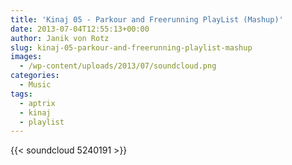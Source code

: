 ```yaml
---
title: 'Kinaj 05 - Parkour and Freerunning PlayList (Mashup)'
date: 2013-07-04T12:55:13+00:00
author: Janik von Rotz
slug: kinaj-05-parkour-and-freerunning-playlist-mashup
images:
  - /wp-content/uploads/2013/07/soundcloud.png
categories:
  - Music
tags:
  - aptrix
  - kinaj
  - playlist
---
```

{{< soundcloud 5240191 >}}